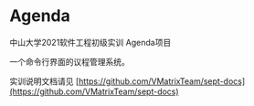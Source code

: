 # Agenda
中山大学2021软件工程初级实训 Agenda项目

一个命令行界面的议程管理系统。

实训说明文档请见 [https://github.com/VMatrixTeam/sept-docs](https://github.com/VMatrixTeam/sept-docs)
